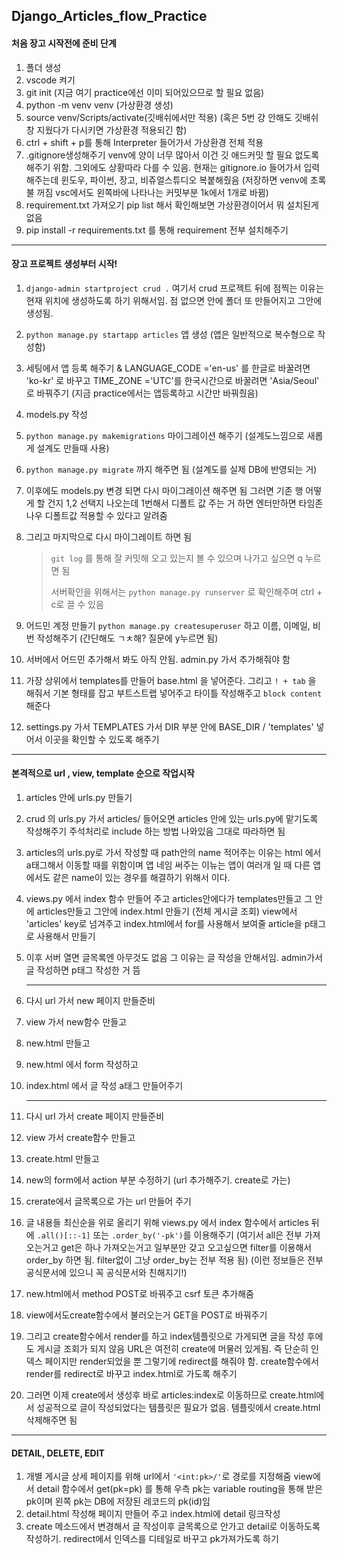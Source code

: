 ## Django_Articles_flow_Practice

#### 처음 장고 시작전에 준비 단계

1. 폴더 생성
2. vscode 켜기
3. git init (지금 여기 practice에선 이미 되어있으므로 할 필요 없음)
4. python -m venv venv (가상환경 생성)
5. source venv/Scripts/activate(깃배쉬에서만 적용) (혹은 5번 걍 안해도 깃배쉬창 지웠다가 다시키면 가상환경 적용되긴 함)
6. ctrl + shift + p를 통해 Interpreter 들어가서 가상환경 전체 적용
7. .gitignore생성해주기 venv에 양이 너무 많아서 이건 깃 애드커밋 할 필요 없도록 해주기 위함. 그외에도 상황따라 다를 수 있음. 현재는 gitignore.io 들어가서 입력해주는데 윈도우, 파이썬, 장고, 비쥬얼스튜디오 복붙해줬음 (저장하면 venv에 초록불 꺼짐 vsc에서도 왼쪽바에 나타나는 커밋부분 1k에서 1개로 바뀜)
8. requirement.txt 가져오기 pip list 해서 확인해보면 가상환경이어서 뭐 설치된게 없음
9. pip install -r requirements.txt 를 통해 requirement 전부 설치해주기

----

#### 장고 프로젝트 생성부터 시작!

1. `django-admin startproject crud .` 여기서 crud 프로젝트 뒤에 점찍는 이유는 현재 위치에 생성하도록 하기 위해서임. 점 없으면 안에 폴더 또 만들어지고 그안에 생성됨.

2. `python manage.py startapp articles` 앱 생성 (앱은 일반적으로 복수형으로 작성함)

3. 세팅에서 앱 등록 해주기 & LANGUAGE_CODE ='en-us' 를 한글로 바꿀려면 'ko-kr' 로 바꾸고 TIME_ZONE ='UTC'를 한국시간으로 바꿀려면 'Asia/Seoul' 로 바꿔주기 (지금 practice에서는 앱등록하고 시간만 바꿔줬음)

4. models.py 작성

5. `python manage.py makemigrations` 마이그레이션 해주기 (설계도느낌으로 새롭게 설계도 만들때 사용)

6. `python manage.py migrate` 까지 해주면 됨 (설계도를 실제 DB에 반영되는 거) 

7. 이후에도 models.py 변경 되면 다시 마이그레이션 해주면 됨 그러면 기존 행 어떻게 할 건지 1,2 선택지 나오는데 1번해서 디폴트 값 주는 거 하면 엔터만하면 타임존 나우 디폴트값 적용할 수 있다고 알려줌

8. 그리고 마지막으로 다시 마이그레이트 하면 됨

   > `git log` 를 통해 잘 커밋해 오고 있는지 볼 수 있으며 나가고 싶으면 q 누르면 됨
   >
   > 서버확인을 위해서는 `python manage.py runserver` 로 확인해주며 ctrl + c로 끌 수 있음

9. 어드민 계정 만들기 `python manage.py createsuperuser` 하고 이름, 이메일, 비번 작성해주기 (간단해도 ㄱㅊ해? 질문에 y누르면 됨)

10. 서버에서 어드민 추가해서 봐도 아직 안됨. admin.py 가서 추가해줘야 함

11. 가장 상위에서 templates를 만들어 base.html 을 넣어준다. 그리고 `! + tab` 을 해줘서 기본 형태를 잡고 부트스트랩 넣어주고 타이틀 작성해주고 `block content`해준다

12. settings.py 가서 TEMPLATES 가서 DIR 부분 안에 BASE_DIR / 'templates' 넣어서 이곳을 확인할 수 있도록 해주기

----

#### 본격적으로 url , view, template 순으로 작업시작

1. articles 안에 urls.py 만들기

2. crud 의 urls.py 가서 articles/ 들어오면 articles 안에 있는 urls.py에 맡기도록 작성해주기 주석처리로 include 하는 방법 나와있음 그대로 따라하면 됨

3. articles의 urls.py로 가서 작성할 때 path안의 name 적어주는 이유는 html 에서 a태그해서 이동할 때를 위함이며 앱 네임 써주는 이뉴는 앱이 여러개 일 때 다른 앱에서도 같은 name이 있는 경우를 해결하기 위해서 이다.

4. views.py 에서 index 함수 만들어 주고 articles안에다가 templates만들고 그 안에 articles만들고 그안에 index.html 만들기 (전체 게시글 조회)  view에서 'articles' key로 넘겨주고 index.html에서 for를 사용해서 보여줄 article을 p태그로 사용해서 만들기

5. 이후 서버 열면 글목록엔 아무것도 없음 그 이유는 글 작성을 안해서임. admin가서 글 작성하면 p태그 작성한 거 뜸

   ----

6. 다시 url 가서 new 페이지 만들준비

7. view 가서 new함수 만들고

8. new.html 만들고

9. new.html 에서 form 작성하고

10. index.html 에서 글 작성 a태그 만들어주기

    ----

11. 다시 url 가서 create 페이지 만들준비

12. view 가서 create함수 만들고

13. create.html 만들고

14. new의 form에서 action 부분 수정하기 (url 추가해주기. create로 가는)

15. crerate에서 글목록으로 가는 url 만들어 주기

16. 글 내용들 최신순을 위로 올리기 위해 views.py 에서 index 함수에서 articles 뒤에 `.all()[::-1]` 또는 `.order_by('-pk')`를 이용해주기 (여기서 all은 전부 가져오는거고 get은 하나 가져오는거고 일부분만 갖고 오고싶으면 filter를 이용해서 order_by 하면 됨. filter없이 그냥 order_by는 전부 적용 됨) (이런 정보들은 전부 공식문서에 있으니 꼭 공식문서와 친해지기!)

17. new.html에서 method POST로 바꿔주고 csrf 토큰 추가해줌

18. view에서도create함수에서 불러오는거 GET을 POST로 바꿔주기

19. 그리고 create함수에서 render를 하고 index템플릿으로 가게되면 글을 작성 후에도 게시글 조회가 되지 않음 URL은 여전히 create에 머물러 있게됨. 즉 단순히 인덱스 페이지만 render되었을 뿐 그렇기에 redirect를 해줘야 함. create함수에서 render를 redirect로 바꾸고 index.html로 가도록 해주기

20. 그러면 이제 create에서 생성후 바로 articles:index로 이동하므로 create.html에서 성공적으로 글이 작성되었다는 템플릿은 필요가 없음. 템플릿에서 create.html 삭제해주면 됨

----

#### DETAIL, DELETE, EDIT

1. 개별 게시글 상세 페이지를 위해 url에서 `'<int:pk>/'`로 경로를 지정해줌 view에서 detail 함수에서 get(pk=pk) 를 통해 우측 pk는 variable routing을 통해 받은 pk이며 왼쪽 pk는 DB에 저장된 레코드의 pk(id)임
2. detail.html 작성해 페이지 만들어 주고 index.html에 detail 링크작성
3. create 메소드에서 변경해서 글 작성이후 글목록으로 안가고 detail로 이동하도록 작성하기. redirect에서 인덱스를 디테일로 바꾸고 pk가져가도록 하기
